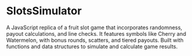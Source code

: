 # SlotsSimulator
A JavaScript replica of a fruit slot game that incorporates randomness, payout calculations, and line checks. It features symbols like Cherry and Watermelon, with bonus rounds, scatters, and tiered payouts. Built with functions and data structures to simulate and calculate game results.
